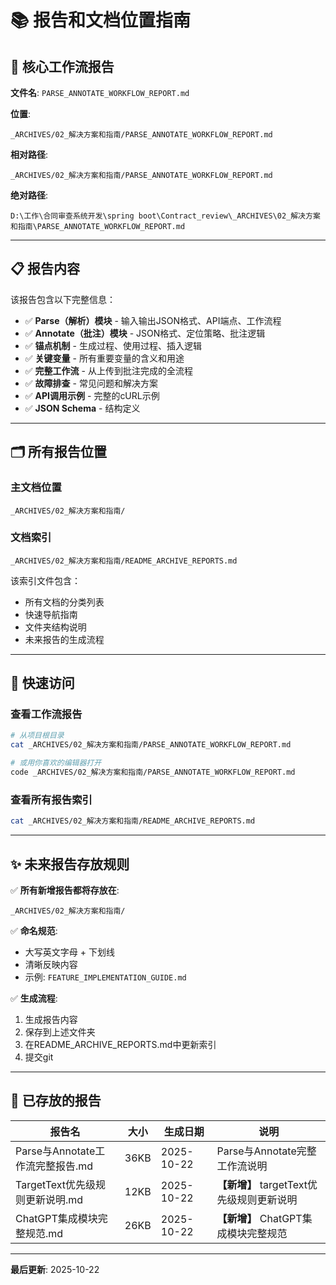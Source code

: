 # 📚 报告和文档位置指南

## 🎯 核心工作流报告

**文件名**: `PARSE_ANNOTATE_WORKFLOW_REPORT.md`

**位置**:
```
_ARCHIVES/02_解决方案和指南/PARSE_ANNOTATE_WORKFLOW_REPORT.md
```

**相对路径**:
```
_ARCHIVES/02_解决方案和指南/PARSE_ANNOTATE_WORKFLOW_REPORT.md
```

**绝对路径**:
```
D:\工作\合同审查系统开发\spring boot\Contract_review\_ARCHIVES\02_解决方案和指南\PARSE_ANNOTATE_WORKFLOW_REPORT.md
```

---

## 📋 报告内容

该报告包含以下完整信息：

- ✅ **Parse（解析）模块** - 输入输出JSON格式、API端点、工作流程
- ✅ **Annotate（批注）模块** - JSON格式、定位策略、批注逻辑
- ✅ **锚点机制** - 生成过程、使用过程、插入逻辑
- ✅ **关键变量** - 所有重要变量的含义和用途
- ✅ **完整工作流** - 从上传到批注完成的全流程
- ✅ **故障排查** - 常见问题和解决方案
- ✅ **API调用示例** - 完整的cURL示例
- ✅ **JSON Schema** - 结构定义

---

## 🗂️ 所有报告位置

### 主文档位置
```
_ARCHIVES/02_解决方案和指南/
```

### 文档索引
```
_ARCHIVES/02_解决方案和指南/README_ARCHIVE_REPORTS.md
```

该索引文件包含：
- 所有文档的分类列表
- 快速导航指南
- 文件夹结构说明
- 未来报告的生成流程

---

## 🚀 快速访问

### 查看工作流报告
```bash
# 从项目根目录
cat _ARCHIVES/02_解决方案和指南/PARSE_ANNOTATE_WORKFLOW_REPORT.md

# 或用你喜欢的编辑器打开
code _ARCHIVES/02_解决方案和指南/PARSE_ANNOTATE_WORKFLOW_REPORT.md
```

### 查看所有报告索引
```bash
cat _ARCHIVES/02_解决方案和指南/README_ARCHIVE_REPORTS.md
```

---

## ✨ 未来报告存放规则

✅ **所有新增报告都将存放在**:
```
_ARCHIVES/02_解决方案和指南/
```

✅ **命名规范**:
- 大写英文字母 + 下划线
- 清晰反映内容
- 示例: `FEATURE_IMPLEMENTATION_GUIDE.md`

✅ **生成流程**:
1. 生成报告内容
2. 保存到上述文件夹
3. 在README_ARCHIVE_REPORTS.md中更新索引
4. 提交git

---

## 📌 已存放的报告

| 报告名 | 大小 | 生成日期 | 说明 |
|--------|------|--------|------|
| Parse与Annotate工作流完整报告.md | 36KB | 2025-10-22 | Parse与Annotate完整工作流说明 |
| TargetText优先级规则更新说明.md | 12KB | 2025-10-22 | **【新增】** targetText优先级规则更新说明 |
| ChatGPT集成模块完整规范.md | 26KB | 2025-10-22 | **【新增】** ChatGPT集成模块完整规范 |

---

**最后更新**: 2025-10-22
